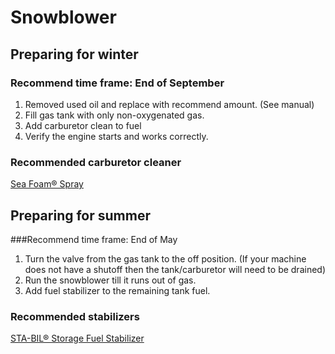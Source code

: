 # Snowblower

## Preparing for winter

### Recommend time frame: End of September

1. Removed used oil and replace with recommend amount. (See manual)
2. Fill gas tank with only non-oxygenated gas.
3. Add carburetor clean to fuel
4. Verify the engine starts and works correctly.

### Recommended carburetor cleaner
[Sea Foam® Spray ](https://www.menards.com/main/tools/automotive/automotive-maintenance/automotive-fluids-chemicals/sea-foam-reg-spray-12-oz/seafoamss14/p-1548919809392-c-10098.htm?tid=-1&ipos=1
)

## Preparing for summer

###Recommend time frame: End of May

1. Turn the valve from the gas tank to the off position. (If your machine does not have a shutoff then the tank/carburetor will need to be drained)
2. Run the snowblower till it runs out of gas.
3. Add fuel stabilizer to the remaining tank fuel.

### Recommended stabilizers
[STA-BIL® Storage Fuel Stabilizer](https://www.menards.com/main/tools/automotive/automotive-maintenance/automotive-fluids-chemicals/sta-bil-reg-storage-fuel-stabilizer/22214/p-1444429046586.htm)







